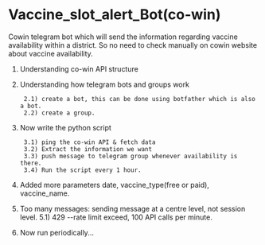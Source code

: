 # Vaccine_slot_alert_Bot(co-win)
Cowin telegram bot which will send the information regarding vaccine availability within a district. So no need to check manually on cowin website about vaccine availability.

1) Understanding co-win API structure
2) Understanding how telegram bots and groups work

        2.1) create a bot, this can be done using botfather which is also a bot.
        2.2) create a group.
3) Now write the python script

        3.1) ping the co-win API & fetch data
        3.2) Extract the information we want
        3.3) push message to telegram group whenever availability is there.
        3.4) Run the script every 1 hour.
4) Added more parameters date, vaccine_type(free or paid), vaccine_name.
5) Too many messages: sending message at a centre level, not session level.
        5.1) 429 --rate limit exceed, 100 API calls per minute.
6) Now run periodically...         
                    
